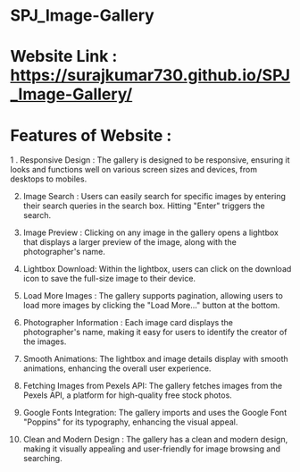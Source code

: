 # SPJ_Image-Gallery

# Website Link : https://surajkumar730.github.io/SPJ_Image-Gallery/

# Features of Website :

1 . Responsive Design :
          The gallery is designed to be responsive, ensuring it looks and functions well on various screen sizes and devices, from desktops to mobiles.

2. Image Search :
          Users can easily search for specific images by entering their search queries in the search box. Hitting "Enter" triggers the search.

3. Image Preview :
          Clicking on any image in the gallery opens a lightbox that displays a larger preview of the image, along with the photographer's name.

4. Lightbox Download:
          Within the lightbox, users can click on the download icon to save the full-size image to their device.

5. Load More Images :
          The gallery supports pagination, allowing users to load more images by clicking the "Load More..." button at the bottom.

6. Photographer Information :
         Each image card displays the photographer's name, making it easy for users to identify the creator of the images.

7. Smooth Animations:
        The lightbox and image details display with smooth animations, enhancing the overall user experience.

8. Fetching Images from Pexels API:
        The gallery fetches images from the Pexels API, a platform for high-quality free stock photos.

9. Google Fonts Integration:
        The gallery imports and uses the Google Font "Poppins" for its typography, enhancing the visual appeal.

10. Clean and Modern Design :
        The gallery has a clean and modern design, making it visually appealing and user-friendly for image browsing and searching.




